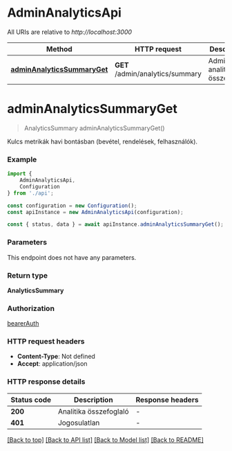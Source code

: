 # AdminAnalyticsApi

All URIs are relative to *http://localhost:3000*

|Method | HTTP request | Description|
|------------- | ------------- | -------------|
|[**adminAnalyticsSummaryGet**](#adminanalyticssummaryget) | **GET** /admin/analytics/summary | Admin analitika összefoglaló|

# **adminAnalyticsSummaryGet**
> AnalyticsSummary adminAnalyticsSummaryGet()

Kulcs metrikák havi bontásban (bevétel, rendelések, felhasználók).

### Example

```typescript
import {
    AdminAnalyticsApi,
    Configuration
} from './api';

const configuration = new Configuration();
const apiInstance = new AdminAnalyticsApi(configuration);

const { status, data } = await apiInstance.adminAnalyticsSummaryGet();
```

### Parameters
This endpoint does not have any parameters.


### Return type

**AnalyticsSummary**

### Authorization

[bearerAuth](../README.md#bearerAuth)

### HTTP request headers

 - **Content-Type**: Not defined
 - **Accept**: application/json


### HTTP response details
| Status code | Description | Response headers |
|-------------|-------------|------------------|
|**200** | Analitika összefoglaló |  -  |
|**401** | Jogosulatlan |  -  |

[[Back to top]](#) [[Back to API list]](../README.md#documentation-for-api-endpoints) [[Back to Model list]](../README.md#documentation-for-models) [[Back to README]](../README.md)

